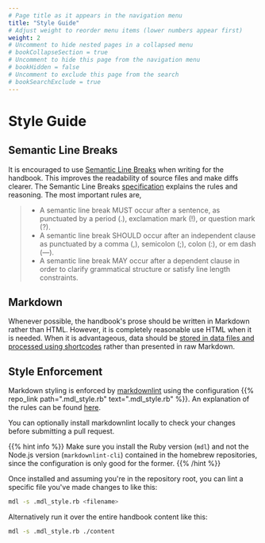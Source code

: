 ```yaml
---
# Page title as it appears in the navigation menu
title: "Style Guide"
# Adjust weight to reorder menu items (lower numbers appear first)
weight: 2
# Uncomment to hide nested pages in a collapsed menu
# bookCollapseSection = true
# Uncomment to hide this page from the navigation menu
# bookHidden = false
# Uncomment to exclude this page from the search
# bookSearchExclude = true
---
```


# Style Guide

## Semantic Line Breaks

It is encouraged to use [Semantic Line Breaks](https://sembr.org/) when writing for the handbook.
This improves the readability of source files and make diffs clearer.
The Semantic Line Breaks [specification](https://sembr.org) explains the rules and reasoning.
The most important rules are,

> - A semantic line break MUST occur after a sentence, as punctuated by a period (.), exclamation mark (!), or question mark (?).
> - A semantic line break SHOULD occur after an independent clause as punctuated by a comma (,), semicolon (;), colon (:), or em dash (—).
> - A semantic line break MAY occur after a dependent clause in order to clarify grammatical structure or satisfy line length constraints.

## Markdown

Whenever possible, the handbook's prose should be written in Markdown rather than HTML.
However, it is completely reasonable use HTML when it is needed.
When it is advantageous, data should be [stored in data files and processed using shortcodes](https://gohugo.io/templates/data-templates/) rather than presented in raw Markdown.

## Style Enforcement

Markdown styling is enforced by [markdownlint](https://github.com/markdownlint/markdownlint) using the configuration {{% repo_link path=".mdl_style.rb" text=".mdl_style.rb" %}}.
An explanation of the rules can be found [here](https://github.com/markdownlint/markdownlint/blob/master/docs/RULES.md).

You can optionally install markdownlint locally to check your changes before submitting a pull request.

{{% hint info %}}
Make sure you install the Ruby version (`mdl`) and not the Node.js version (`markdownlint-cli`) contained in the homebrew repositories,
since the configuration is only good for the former.
{{% /hint %}}

Once installed and assuming you're in the repository root, you can lint a specific file you've made changes to like this:

```bash
mdl -s .mdl_style.rb <filename>
```

Alternatively run it over the entire handbook content like this:

```bash
mdl -s .mdl_style.rb ./content
```
